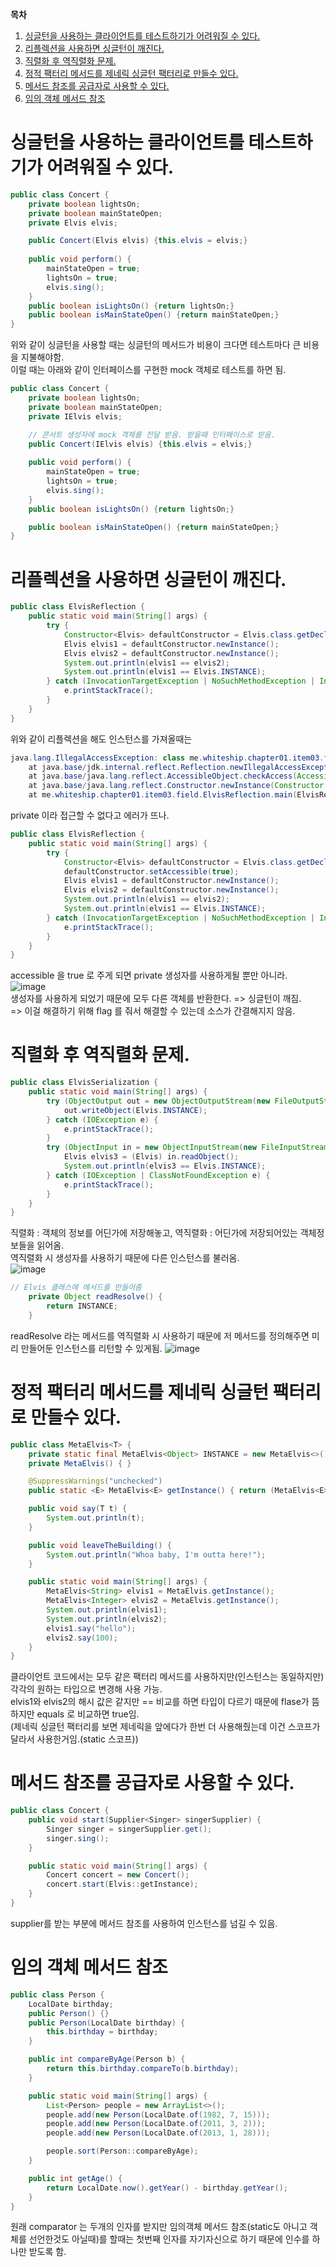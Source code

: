 **목차**<br>
1. [싱글턴을 사용하는 클라이언트를 테스트하기가 어려워질 수 있다.](#싱글턴을-사용하는-클라이언트를-테스트하기가-어려워질-수-있다.)
2. [리플렉션을 사용하면 싱글턴이 깨진다.](#리플렉션을-사용하면-싱글턴이-깨진다.)
3. [직렬화 후 역직렬화 문제.](#직렬화-후-역직렬화-문제.)
4. [정적 팩터리 메서드를 제네릭 싱글턴 팩터리로 만들수 있다.](#정적-팩터리-메서드를-제네릭-싱글턴-팩터리로-만들-수-있다.)
5. [메서드 참조를 공급자로 사용할 수 있다.](#메서드-참조를-공급자로-사용할-수-있다.)
6. [임의 객체 메서드 참조](#임의-객체-메서드-참조)


# 싱글턴을 사용하는 클라이언트를 테스트하기가 어려워질 수 있다.
```java
public class Concert {
    private boolean lightsOn;
    private boolean mainStateOpen;
    private Elvis elvis;

    public Concert(Elvis elvis) {this.elvis = elvis;}
    
    public void perform() {
        mainStateOpen = true;
        lightsOn = true;
        elvis.sing();
    }
    public boolean isLightsOn() {return lightsOn;}
    public boolean isMainStateOpen() {return mainStateOpen;}
}
```
위와 같이 싱글턴을 사용할 때는 싱글턴의 메서드가 비용이 크다면 테스트마다 큰 비용을 지불해야함.<br>
이럴 때는 아래와 같이 인터페이스를 구현한 mock 객체로 테스트를 하면 됨.
```java
public class Concert {
    private boolean lightsOn;
    private boolean mainStateOpen;
    private IElvis elvis;

    // 콘서트 생성자에 mock 객체를 전달 받음. 받을때 인터페이스로 받음.
    public Concert(IElvis elvis) {this.elvis = elvis;}
    
    public void perform() {
        mainStateOpen = true;
        lightsOn = true;
        elvis.sing();
    }
    public boolean isLightsOn() {return lightsOn;}

    public boolean isMainStateOpen() {return mainStateOpen;}
}
```

# 리플렉션을 사용하면 싱글턴이 깨진다.
```java
public class ElvisReflection {
    public static void main(String[] args) {
        try {
            Constructor<Elvis> defaultConstructor = Elvis.class.getDeclaredConstructor();
            Elvis elvis1 = defaultConstructor.newInstance();
            Elvis elvis2 = defaultConstructor.newInstance();
            System.out.println(elvis1 == elvis2);
            System.out.println(elvis1 == Elvis.INSTANCE);
        } catch (InvocationTargetException | NoSuchMethodException | InstantiationException | IllegalAccessException e) {
            e.printStackTrace();
        }
    }
}
```
위와 같이 리플렉션을 해도 인스턴스를 가져올때는<br>
```java
java.lang.IllegalAccessException: class me.whiteship.chapter01.item03.field.ElvisReflection cannot access a member of class me.whiteship.chapter01.item03.field.Elvis with modifiers "private"
	at java.base/jdk.internal.reflect.Reflection.newIllegalAccessException(Reflection.java:361)
	at java.base/java.lang.reflect.AccessibleObject.checkAccess(AccessibleObject.java:591)
	at java.base/java.lang.reflect.Constructor.newInstance(Constructor.java:481)
	at me.whiteship.chapter01.item03.field.ElvisReflection.main(ElvisReflection.java:12)
```
private 이라 접근할 수 없다고 에러가 뜨나.
```java
public class ElvisReflection {
    public static void main(String[] args) {
        try {
            Constructor<Elvis> defaultConstructor = Elvis.class.getDeclaredConstructor();
            defaultConstructor.setAccessible(true);
            Elvis elvis1 = defaultConstructor.newInstance();
            Elvis elvis2 = defaultConstructor.newInstance();
            System.out.println(elvis1 == elvis2);
            System.out.println(elvis1 == Elvis.INSTANCE);
        } catch (InvocationTargetException | NoSuchMethodException | InstantiationException | IllegalAccessException e) {
            e.printStackTrace();
        }
    }
}
```
accessible 을 true 로 주게 되면 private 생성자를 사용하게될 뿐만 아니라.<br>
![image](https://user-images.githubusercontent.com/92290312/217567183-3f8a7817-0317-4489-81e2-9f0261d96ff3.png)
<br>
생성자를 사용하게 되었기 때문에 모두 다른 객체를 반환한다. => 싱글턴이 깨짐.<br>
=> 이걸 해결하기 위해 flag 를 줘서 해결할 수 있는데 소스가 간결해지지 않음.

# 직렬화 후 역직렬화 문제.
```java
public class ElvisSerialization {
    public static void main(String[] args) {
        try (ObjectOutput out = new ObjectOutputStream(new FileOutputStream("elvis.obj"))) {
            out.writeObject(Elvis.INSTANCE);
        } catch (IOException e) {
            e.printStackTrace();
        }
        try (ObjectInput in = new ObjectInputStream(new FileInputStream("elvis.obj"))) {
            Elvis elvis3 = (Elvis) in.readObject();
            System.out.println(elvis3 == Elvis.INSTANCE);
        } catch (IOException | ClassNotFoundException e) {
            e.printStackTrace();
        }
    }
}
```
직렬화 : 객체의 정보를 어딘가에 저장해놓고, 역직렬화 : 어딘가에 저장되어있는 객체정보들을 읽어옴.<br/>
역직렬화 시 생성자를 사용하기 때문에 다른 인스턴스를 불러옴.<br/>
![image](https://user-images.githubusercontent.com/92290312/218496743-93035930-cef5-40c1-b4c8-c482cf42359d.png)
```java
// Elvis 클래스에 메서드를 만들어줌
    private Object readResolve() {
        return INSTANCE;
    }
```
readResolve 라는 메서드를 역직렬화 시 사용하기 때문에 저 메서드를 정의해주면 미리 만들어둔 인스턴스를 리턴할 수 있게됨.
![image](https://user-images.githubusercontent.com/92290312/218497294-371c7e34-3347-44e9-9448-04d4625d416f.png)

# 정적 팩터리 메서드를 제네릭 싱글턴 팩터리로 만들수 있다.
```java
public class MetaElvis<T> {
    private static final MetaElvis<Object> INSTANCE = new MetaElvis<>();
    private MetaElvis() { }

    @SuppressWarnings("unchecked")
    public static <E> MetaElvis<E> getInstance() { return (MetaElvis<E>) INSTANCE; }

    public void say(T t) {
        System.out.println(t);
    }

    public void leaveTheBuilding() {
        System.out.println("Whoa baby, I'm outta here!");
    }

    public static void main(String[] args) {
        MetaElvis<String> elvis1 = MetaElvis.getInstance();
        MetaElvis<Integer> elvis2 = MetaElvis.getInstance();
        System.out.println(elvis1);
        System.out.println(elvis2);
        elvis1.say("hello");
        elvis2.say(100);
    }
}
```
클라이언트 코드에서는 모두 같은 팩터리 메서드를 사용하지만(인스턴스는 동일하지만) 각각의 원하는 타입으로 변경해 사용 가능.<br/>
elvis1와 elvis2의 해시 값은 같지만 == 비교를 하면 타입이 다르기 때문에 flase가 뜸 하지만 equals 로 비교하면 true임.<br/>
(제네릭 싱글턴 팩터리를 보면 제네릭을 앞에다가 한번 더 사용해줬는데 이건 스코프가 달라서 사용한거임.(static 스코프))

# 메서드 참조를 공급자로 사용할 수 있다.
```java
public class Concert {
    public void start(Supplier<Singer> singerSupplier) {
        Singer singer = singerSupplier.get();
        singer.sing();
    }

    public static void main(String[] args) {
        Concert concert = new Concert();
        concert.start(Elvis::getInstance);
    }
}
```
supplier를 받는 부분에 메서드 참조를 사용하여 인스턴스를 넘길 수 있음.

# 임의 객체 메서드 참조
```java
public class Person {
    LocalDate birthday;
    public Person() {}
    public Person(LocalDate birthday) {
        this.birthday = birthday;
    }

    public int compareByAge(Person b) {
        return this.birthday.compareTo(b.birthday);
    }

    public static void main(String[] args) {
        List<Person> people = new ArrayList<>();
        people.add(new Person(LocalDate.of(1982, 7, 15)));
        people.add(new Person(LocalDate.of(2011, 3, 2)));
        people.add(new Person(LocalDate.of(2013, 1, 28)));

        people.sort(Person::compareByAge);
    }

    public int getAge() {
        return LocalDate.now().getYear() - birthday.getYear();
    }
}
```
원래 comparator 는 두개의 인자를 받지만 임의객체 메서드 참조(static도 아니고 객체를 선언한것도 아닐때)를 할때는 첫번째 인자를 자기자신으로 하기 때문에 인수를 하나만 받도록 함.

